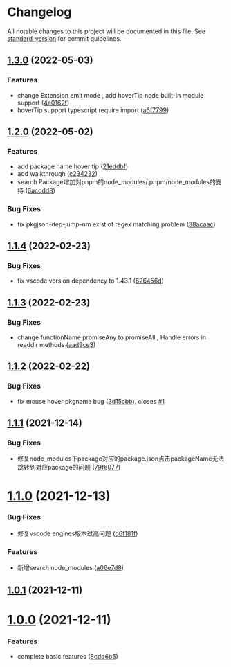 # Changelog

All notable changes to this project will be documented in this file. See [standard-version](https://github.com/conventional-changelog/standard-version) for commit guidelines.

## [1.3.0](https://github.com/zyrong/vscode-node-modules/compare/v1.2.0...v1.3.0) (2022-05-03)


### Features

* change Extension emit mode , add hoverTip node built-in module support ([4e0162f](https://github.com/zyrong/vscode-node-modules/commit/4e0162f5e440a7989d14df18dec61ba2ccfedb8f))
* hoverTip support typescript require import ([a6f7799](https://github.com/zyrong/vscode-node-modules/commit/a6f7799339427acd0a414d7cea37b102c9b2f69c))

## [1.2.0](https://github.com/zyrong/vscode-node-modules/compare/v1.1.4...v1.2.0) (2022-05-02)


### Features

* add package name hover tip ([21eddbf](https://github.com/zyrong/vscode-node-modules/commit/21eddbf5f85b02f74ad91ea1fee56fee6df4b536))
* add walkthrough ([c234232](https://github.com/zyrong/vscode-node-modules/commit/c2342324ff22c47d52bb29adfb39b752e67e139a))
* search Package增加对pnpm的node_modules/.pnpm/node_modules的支持 ([6acddd8](https://github.com/zyrong/vscode-node-modules/commit/6acddd8db53b9f105aee98841d2af4e4096e02c4))


### Bug Fixes

* fix pkgjson-dep-jump-nm exist of regex matching problem ([38acaac](https://github.com/zyrong/vscode-node-modules/commit/38acaacf1a03afbd3e3e89c0b5aaf68ac251b158))

## [1.1.4](https://github.com/zyrong/vscode-node-modules/compare/v1.1.3...v1.1.4) (2022-02-23)


### Bug Fixes

* fix vscode version dependency to 1.43.1 ([626456d](https://github.com/zyrong/vscode-node-modules/commit/626456d54da74554ec6256134afbb874c655cdec))



## [1.1.3](https://github.com/zyrong/vscode-node-modules/compare/v1.1.2...v1.1.3) (2022-02-23)


### Bug Fixes

* change functionName promiseAny to promiseAll , Handle errors in readdir methods ([aad9ce3](https://github.com/zyrong/vscode-node-modules/commit/aad9ce35fe0f212fb3ffe90f60ce448b1645eafd))



## [1.1.2](https://github.com/zyrong/vscode-node-modules/compare/v1.1.1...v1.1.2) (2022-02-22)


### Bug Fixes

* fix mouse hover pkgname bug ([3d15cbb](https://github.com/zyrong/vscode-node-modules/commit/3d15cbb9801e812d68b8fbf41c1ef6b00365daf8)), closes [#1](https://github.com/zyrong/vscode-node-modules/issues/1)



## [1.1.1](https://github.com/zyrong/vscode-node-modules/compare/v1.1.0...v1.1.1) (2021-12-14)


### Bug Fixes

* 修复node_modules下package对应的package.json点击packageName无法跳转到对应package的问题 ([79f6077](https://github.com/zyrong/vscode-node-modules/commit/79f60773014160d89e9e2dc3f80c8d4989a8eac0))



# [1.1.0](https://github.com/zyrong/vscode-node-modules/compare/v1.0.1...v1.1.0) (2021-12-13)


### Bug Fixes

* 修复vscode engines版本过高问题 ([d6f181f](https://github.com/zyrong/vscode-node-modules/commit/d6f181fd8f489b96aa2c64d2e9e2dada9ad5ae52))


### Features

* 新增search node_modules ([a06e7d8](https://github.com/zyrong/vscode-node-modules/commit/a06e7d8667de0e1fd09927c72b91cb51385b726e))



## [1.0.1](https://github.com/zyrong/vscode-node-modules/compare/v1.0.0...v1.0.1) (2021-12-11)



# [1.0.0](https://github.com/zyrong/vscode-node-modules/compare/8cdd6b5664422cba3ed8ad9668d421438190676d...v1.0.0) (2021-12-11)


### Features

* complete basic features ([8cdd6b5](https://github.com/zyrong/vscode-node-modules/commit/8cdd6b5664422cba3ed8ad9668d421438190676d))
